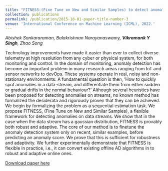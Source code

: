 ```yaml
---
title: "FITNESS:(Fine Tune on New and Similar Samples) to detect anomalies in streams with drift and outliers"
collection: publications
permalink: /publication/2015-10-01-paper-title-number-3
venue: 'International Conference on Machine Learning (ICML), 2022.'
---
```


_Abishek Sankararaman, Balakrishnan Narayanaswamy, **Vikramank Y Singh**, Zhao Song_

Technology improvements have made it easier than ever to collect diverse telemetry at high resolution from any cyber or physical system, for both monitoring and control. In the domain of monitoring, anomaly detection has become an important problem in many research areas ranging from IoT and sensor networks to devOps. These systems operate in real, noisy and non-stationary environments. A fundamental question is then, ‘How to quickly spot anomalies in a data-stream, and differentiate them from either sudden or gradual drifts in the normal behaviour?’ Although several heuristics have been proposed for detecting anomalies on streams, no known method has formalized the desiderata and rigorously proven that they can be achieved. We begin by formalizing the problem as a sequential estimation task. We propose FITNESS, (Fine Tune on New and Similar Samples), a flexible framework for detecting anomalies on data streams. We show that in the case when the data stream has a gaussian distribution, FITNESS is provably both robust and adaptive. The core of our method is to finetune the anomaly detection system only on recent, similar examples, before predicting an anomaly score. We prove that this is sufficient for robustness and adaptivity. We further experimentally demonstrate that FITNESS is flexible in practice, i.e., it can convert existing offline AD algorithms in to robust and adaptive online ones.

[Download paper here](https://proceedings.mlr.press/v162/sankararaman22a/sankararaman22a.pdf)

<!-- Recommended citation: Your Name, You. (2015). "Paper Title Number 3." <i>Journal 1</i>. 1(3). -->